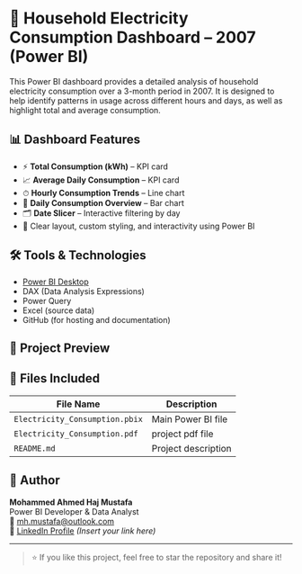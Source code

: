 # 🔌 Household Electricity Consumption Dashboard – 2007 (Power BI)

This Power BI dashboard provides a detailed analysis of household electricity consumption over a 3-month period in 2007. It is designed to help identify patterns in usage across different hours and days, as well as highlight total and average consumption.

## 📊 Dashboard Features

- ⚡ **Total Consumption (kWh)** – KPI card
- 📈 **Average Daily Consumption** – KPI card
- ⏱ **Hourly Consumption Trends** – Line chart
- 📅 **Daily Consumption Overview** – Bar chart
- 🗂 **Date Slicer** – Interactive filtering by day
- 🎯 Clear layout, custom styling, and interactivity using Power BI

## 🛠 Tools & Technologies

- [Power BI Desktop](https://powerbi.microsoft.com/)
- DAX (Data Analysis Expressions)
- Power Query
- Excel (source data)
- GitHub (for hosting and documentation)

## 📸 Project Preview



## 📁 Files Included

| File Name                          | Description                                |
|-----------------------------------|--------------------------------------------|
| `Electricity_Consumption.pbix`    | Main Power BI file                         |  
|`Electricity_Consumption.pdf`      | project pdf file  
| `README.md`                       | Project description                        |

## 📘 Author

**Mohammed Ahmed Haj Mustafa**  
Power BI Developer & Data Analyst  
📧 mh.mustafa@outlook.com  
🔗 [LinkedIn Profile](https://www.linkedin.com/) *(Insert your link here)*

---

> ⭐ If you like this project, feel free to star the repository and share it!


